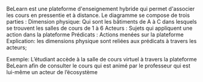 
BeLearn est une plateforme d'enseignement hybride qui permet d'associer les cours en pressentie et à distance.
Le diagramme se compose de trois parties :
Dimension physique: Qui sont les bâtiments de A à C dans lesquels se trouvent les salles de cours de 1 à 6
Acteurs : Sujets qui appliquent une action dans la plateforme
Prédicats : Actions menées sur la plateforme 
Explication: 
les dimensions physique sont reliées aux prédicats à travers les acteurs;

Exemple: 
L’étudiant accède à la salle de cours virtuel à travers la plateforme BeLearn afin de consulter le cours qui est animé par le professeur qui est lui-même un acteur 
de l’écosystème